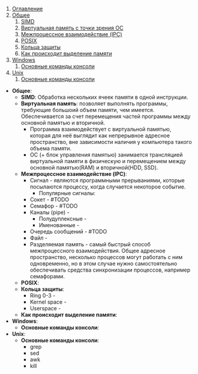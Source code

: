 1. [Оглавление](README.md)
1. [Общее](#1)
    1. [SIMD](#1.1)
    1. [Виртуальная память с точки зрения ОС](#1.2)
    1. [Межпроцессное взаимодействие (IPC)](#1.3)
    1. [POSIX](#1.4)
    1. [Кольца защиты](#1.5)
    1. [Как происходит выделение памяти](#1.6)
1. [Windows](#2)
    1. [Основные команды консоли](#2.1)
1. [Unix](#3)
    1. [Основные команды консоли](#3.1)

* **Общее**: <a name="1"></a>
    * **SIMD**: <a name="1.1"></a> Обработка нескольких ячеек памяти в одной инструкции.
    * **Виртуальная память**: <a name="1.2"></a> позволяет выполнять программы, требующие большоий объем памяти, чем имеется. Обеспечивается за счет перемещения частей программы между основной памятью и вторичной.
        * Программа взаимодействует с виртуальной памятью, которая для неё выглядит как непрерывное адресное пространство, вне зависимости наличия у компьютера такого объема памяти.
        * ОС (+ блок управления памятью) занимается трансляцией виртуальной памяти в физическую и перемещением между основной памятью(RAM) и вторичной(HDD, SSD).
    * **Межпроцессное взаимодействие (IPC)**: <a name="1.3"></a>
        * Сигнал - являются программными прерываниями, которые посылаются процессу, когда случается некоторое событие.
            * Популярные сигналы:
        * Сокет - #TODO
        * Семафор - #TODO
        * Каналы (pipe) - 
            * Полудуплексные - 
            * Именованные - 
        * Очередь сообщений - #TODO
        * Файл - 
        * Разделяемая память - самый быстрый способ межпроцессного взаимодействия. Общее адресное пространство, несколько процессов могут работать с ним одновременно, но в этом случае нужно самостоятельно обеспечивать средства синхронизации процессов, например семафорами. 
    * **POSIX**: <a name="1.4"></a>
    * **Кольца защиты**: <a name="1.5"></a> 
        * Ring 0-3 -
        * Kernel space -
        * Userspace -
    * **Как происходит выделение памяти**: <a name="1.6"></a>
* **Windows**: <a name="2"></a>
    * **Основные команды консоли**: <a name="2.1"></a>
* **Unix**: <a name="3"></a>
    * **Основные команды консоли**: <a name="3.1"></a>
        * grep
        * sed
        * awk
        * kill